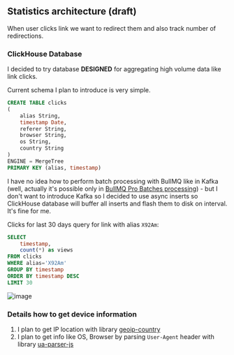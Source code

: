 ## Statistics architecture (draft)
When user clicks link we want to redirect them and also track number of redirections.

### ClickHouse Database
I decided to try database **DESIGNED** for aggregating high volume data like link clicks.

Current schema I plan to introduce is very simple.
```sql
CREATE TABLE clicks
(
    alias String,
    timestamp Date,
    referer String,
    browser String,
    os String,
    country String
)
ENGINE = MergeTree
PRIMARY KEY (alias, timestamp)
```

 I have no idea how to perform batch processing with BullMQ like in Kafka (well, actually it's possible only in [BullMQ Pro Batches processing](https://docs.bullmq.io/bullmq-pro/batches)) - but I don't want to introduce Kafka so I decided to use async inserts so ClickHouse database will buffer all inserts and flash them to disk on interval. It's fine for me. 
 
Clicks for last 30 days query for link with alias `X92Am`:
```sql
SELECT 
    timestamp, 
    count(*) as views 
FROM clicks 
WHERE alias='X92Am' 
GROUP BY timestamp 
ORDER BY timestamp DESC 
LIMIT 30
```

![image](https://github.com/michaldziuba03/url-shortener/assets/43048524/9254fb1c-b886-4348-a3bd-c0c6918d656b)


### Details how to get device information
1. I plan to get IP location with library [geoip-country
](https://www.npmjs.com/package/geoip-country)
2. I plan to get info like OS, Browser by parsing `User-Agent` header with library [ua-parser-js](https://www.npmjs.com/package/ua-parser-js)
